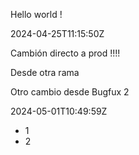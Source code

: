 Hello world !

2024-04-25T11:15:50Z


Cambión directo a prod !!!!

Desde otra rama


Otro cambio desde Bugfux 2

2024-05-01T10:49:59Z

* 1
* 2
